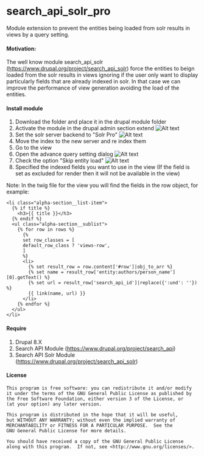 # search_api_solr_pro
Module extension to prevent the entities being loaded from solr results in views by a query setting.

#### Motivation:
The well know module search_api_solr (https://www.drupal.org/project/search_api_solr) force the entities to beign loaded from the solr results in views ignoring if the user only want to display particularly fields that are already indexed in solr.
In that case we can improve the performance of view generation avoiding the load of the entities.

#### Install module
1. Download the folder and place it in the drupal module folder
2. Activate the module in the drupal admin section extend
![Alt text](https://github.com/blasvicco/search_api_solr_pro/blob/master/img/install_module.png)
3. Set the solr server backend to "Solr Pro"
![Alt text](https://github.com/blasvicco/search_api_solr_pro/blob/master/img/enable_the_backend.png)
4. Move the index to the new server and re index them
5. Go to the view
6. Open the advance query setting dialog
![Alt text](https://github.com/blasvicco/search_api_solr_pro/blob/master/img/view_settings.png)
7. Check the option "Skip entity load"
![Alt text](https://github.com/blasvicco/search_api_solr_pro/blob/master/img/enable_option.png)
8. Specified the indexed fields you want to use in the view (If the field is set as excluded for render then it will not be available in the view)


Note: In the twig file for the view you will find the fields in the row object, for example:

```TWIG
<li class="alpha-section__list-item">
  {% if title %}
    <h3>{{ title }}</h3>
  {% endif %}
  <ul class="alpha-section__sublist">
    {% for row in rows %}
      {%
      set row_classes = [
      default_row_class ? 'views-row',
      ]
      %}
      <li>
        {% set result_row = row.content['#row']|obj_to_arr %}
        {% set name = result_row['entity:authors/person_name'][0].getText() %}
        {% set url = result_row['search_api_id']|replace({':und': ''}) %}
        {{ link(name, url) }}
      </li>
    {% endfor %}
  </ul>
</li>
```

#### Require

1. Drupal 8.X
2. Search API Module (https://www.drupal.org/project/search_api)
3. Search API Solr Module (https://www.drupal.org/project/search_api_solr)

#### License

```
This program is free software: you can redistribute it and/or modify
it under the terms of the GNU General Public License as published by
the Free Software Foundation, either version 3 of the License, or
(at your option) any later version.

This program is distributed in the hope that it will be useful,
but WITHOUT ANY WARRANTY; without even the implied warranty of
MERCHANTABILITY or FITNESS FOR A PARTICULAR PURPOSE.  See the
GNU General Public License for more details.

You should have received a copy of the GNU General Public License
along with this program.  If not, see <http://www.gnu.org/licenses/>.
```
